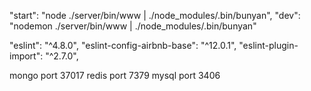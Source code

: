 "start": "node ./server/bin/www | ./node_modules/.bin/bunyan",
"dev": "nodemon ./server/bin/www | ./node_modules/.bin/bunyan"



"eslint": "^4.8.0",
"eslint-config-airbnb-base": "^12.0.1",
"eslint-plugin-import": "^2.7.0",



mongo port 37017
redis port 7379
mysql port 3406